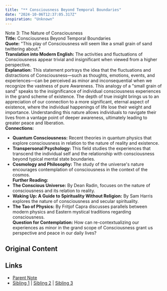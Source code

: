 ```yaml
---
title: "** Consciousness Beyond Temporal Boundaries"
date: "2024-10-06T12:37:05.317Z"
inspiration: "Unknown"
---
```


  
Note 3: The Nature of Consciousness  
**Title:** Consciousness Beyond Temporal Boundaries  
**Quote:** "This play of Consciousness will seem like a small grain of sand twittering about."  
**Translation into Modern English:** The activities and fluctuations of Consciousness appear trivial and insignificant when viewed from a higher perspective.  
**Explanation:** This statement portrays the idea that the fluctuations and distractions of Consciousness—such as thoughts, emotions, events, and experiences—can be perceived as minor and inconsequential when we recognize the vastness of pure Awareness. This analogy of a "small grain of sand" speaks to the insignificance of individual consciousness experiences in the grand scheme of existence. The depth of true insight brings us to an appreciation of our connection to a more significant, eternal aspect of existence, where the individual happenings of life lose their weight and importance. Understanding this nature allows individuals to navigate their lives from a vantage point of deeper awareness, ultimately leading to greater peace and liberation.  
**Connections:**  
- **Quantum Consciousness:** Recent theories in quantum physics that explore consciousness in relation to the nature of reality and existence.  
- **Transpersonal Psychology:** This field studies the experiences that transcend the individual self and the relationship with consciousness beyond typical mental state boundaries.  
- **Cosmology and Philosophy:** The study of the universe's nature encourages contemplation of consciousness in the context of the cosmos.  
**Further Reading:**  
- **The Conscious Universe:** By Dean Radin, focuses on the nature of consciousness and its relation to reality.  
- **Waking Up: A Guide to Spirituality Without Religion:** By Sam Harris explores the nature of consciousness and secular spirituality.  
- **The Tao of Physics:** By Fritjof Capra discusses parallels between modern physics and Eastern mystical traditions regarding consciousness.  
**Question for Contemplation:** How can re-contextualizing our experiences as minor in the grand scope of Consciousness grant us perspective and peace in our daily lives?  


## Original Content



## Links

- [Parent Note](/parent-note.md)
- [Sibling 1](/zettel1.md) | [Sibling 2](/zettel2.md) | [Sibling 3](/zettel3.md)
